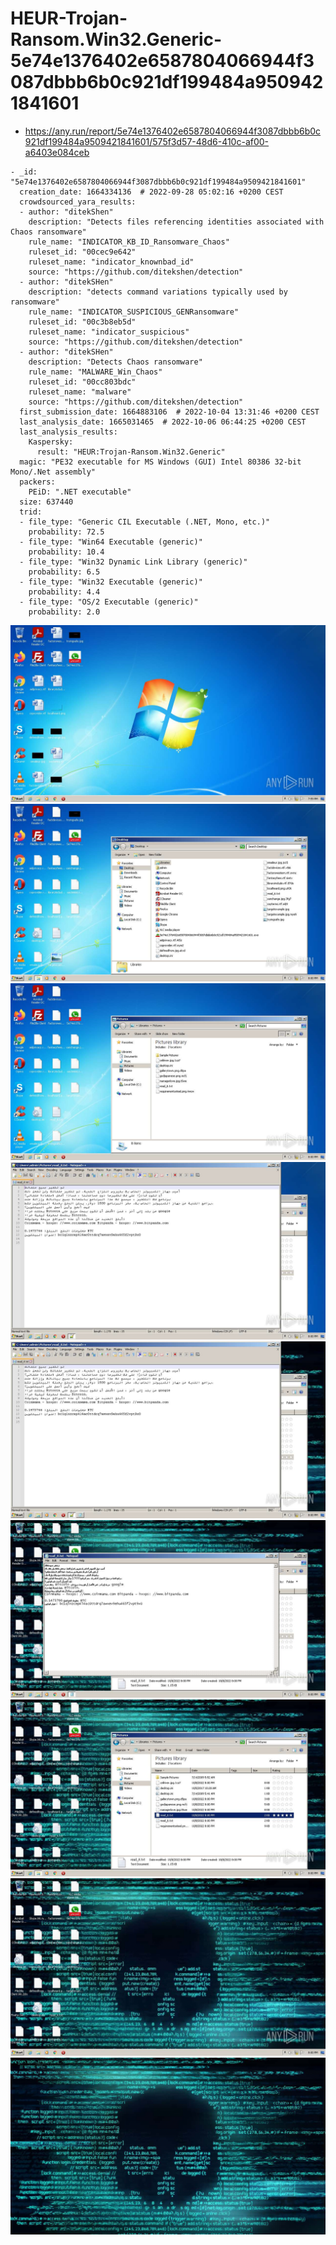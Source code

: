 # HEUR-Trojan-Ransom.Win32.Generic-5e74e1376402e6587804066944f3087dbbb6b0c921df199484a9509421841601

- https://any.run/report/5e74e1376402e6587804066944f3087dbbb6b0c921df199484a9509421841601/575f3d57-48d6-410c-af00-a6403e084ceb

```
- _id: "5e74e1376402e6587804066944f3087dbbb6b0c921df199484a9509421841601"
  creation_date: 1664334136  # 2022-09-28 05:02:16 +0200 CEST
  crowdsourced_yara_results: 
  - author: "ditekShen"
    description: "Detects files referencing identities associated with Chaos ransomware"
    rule_name: "INDICATOR_KB_ID_Ransomware_Chaos"
    ruleset_id: "00cec9e642"
    ruleset_name: "indicator_knownbad_id"
    source: "https://github.com/ditekshen/detection"
  - author: "ditekSHen"
    description: "detects command variations typically used by ransomware"
    rule_name: "INDICATOR_SUSPICIOUS_GENRansomware"
    ruleset_id: "00c3b8eb5d"
    ruleset_name: "indicator_suspicious"
    source: "https://github.com/ditekshen/detection"
  - author: "ditekSHen"
    description: "Detects Chaos ransomware"
    rule_name: "MALWARE_Win_Chaos"
    ruleset_id: "00cc803bdc"
    ruleset_name: "malware"
    source: "https://github.com/ditekshen/detection"
  first_submission_date: 1664883106  # 2022-10-04 13:31:46 +0200 CEST
  last_analysis_date: 1665031465  # 2022-10-06 06:44:25 +0200 CEST
  last_analysis_results: 
    Kaspersky: 
      result: "HEUR:Trojan-Ransom.Win32.Generic"
  magic: "PE32 executable for MS Windows (GUI) Intel 80386 32-bit Mono/.Net assembly"
  packers: 
    PEiD: ".NET executable"
  size: 637440
  trid: 
  - file_type: "Generic CIL Executable (.NET, Mono, etc.)"
    probability: 72.5
  - file_type: "Win64 Executable (generic)"
    probability: 10.4
  - file_type: "Win32 Dynamic Link Library (generic)"
    probability: 6.5
  - file_type: "Win32 Executable (generic)"
    probability: 4.4
  - file_type: "OS/2 Executable (generic)"
    probability: 2.0
```

![575f3d57-48d6-410c-af00-a6403e084ceb-1.jpeg](575f3d57-48d6-410c-af00-a6403e084ceb-1.jpeg)
![575f3d57-48d6-410c-af00-a6403e084ceb-5.jpeg](575f3d57-48d6-410c-af00-a6403e084ceb-5.jpeg)
![575f3d57-48d6-410c-af00-a6403e084ceb-8.jpeg](575f3d57-48d6-410c-af00-a6403e084ceb-8.jpeg)
![575f3d57-48d6-410c-af00-a6403e084ceb-10.jpeg](575f3d57-48d6-410c-af00-a6403e084ceb-10.jpeg)
![575f3d57-48d6-410c-af00-a6403e084ceb-13.jpeg](575f3d57-48d6-410c-af00-a6403e084ceb-13.jpeg)
![575f3d57-48d6-410c-af00-a6403e084ceb-14.jpeg](575f3d57-48d6-410c-af00-a6403e084ceb-14.jpeg)
![575f3d57-48d6-410c-af00-a6403e084ceb-15.jpeg](575f3d57-48d6-410c-af00-a6403e084ceb-15.jpeg)
![575f3d57-48d6-410c-af00-a6403e084ceb-16.jpeg](575f3d57-48d6-410c-af00-a6403e084ceb-16.jpeg)
![306k0njfp.jpg](306k0njfp.jpg)
